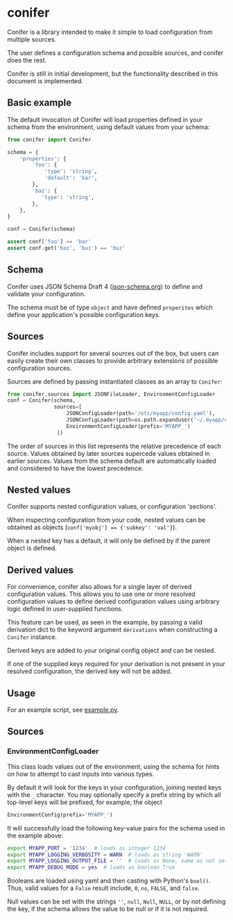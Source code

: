 # conifer

Conifer is a library intended to make it simple to load configuration from multiple sources.

The user defines a configuration schema and possible sources, and conifer does the rest.

Conifer is still in initial development, but the functionality described in this document is implemented.

## Basic example

The default invocation of Conifer will load properties defined in your schema from the environment, using default values from your schema:

```python
from conifer import Conifer

schema = {
    'properties': {
        'foo': {
            'type': 'string',
            'default': 'bar',
        },
        'baz': {
           'type': 'string',
        },
    },
}

conf = Conifer(schema)

assert conf['foo'] == 'bar'
assert conf.get('baz', 'buz') == 'buz'
```

## Schema

Conifer uses JSON Schema Draft 4 ([json-schema.org](json-schema.org)) to define and validate your configuration.

The schema must be of type `object` and have defined `properites` which define your application's possible configuration keys.

## Sources

Conifer includes support for several sources out of the box, but users can easily create their own classes to provide arbitrary extensions of possible configuration sources.

Sources are defined by passing instantiated classes as an array to `Conifer`:

```python
from conifer.sources import JSONFileLoader, EnvironmentConfigLoader
conf = Conifer(schema,
               sources=[
                   JSONConfigLoader(path='/etc/myapp/config.yaml'),
                   JSONConfigLoader(path=os.path.expanduser('~/.myapp/config.yaml')),`
                   EnvironmentConfigLoader(prefix='MYAPP_')
                ])
```

The order of sources in this list represents the relative precedence of each source.
Values obtained by later sources supercede values obtained in earlier sources.
Values from the schema default are automatically loaded and considered to have the lowest precedence.

## Nested values

Conifer supports nested configuration values, or configuration 'sections'.

When inspecting configuration from your code, nested values can be obtained as objects (`conf['myobj'] == {'subkey': 'val'}`).

When a nested key has a default, it will only be defined by if the parent object is defined.

## Derived values

For convenience, conifer also allows for a single layer of derived configuration values.
This allows you to use one or more resolved configuration values to define derived configuration values using arbitrary logic defined in user-supplied functions.

This feature can be used, as seen in the example, by passing a valid derivation dict to the keyword argument `derivations` when constructing a `Conifer` instance.

Derived keys are added to your original config object and can be nested.

If one of the supplied keys required for your derivation is not present in your resolved configuration, the derived key will not be added.

## Usage

For an example script, see [example.py](tests/example.py).

## Sources

### EnvironmentConfigLoader

This class loads values out of the environment, using the schema for hints on how to attempt to cast inputs into various types.

By default it will look for the keys in your configuration, joining nested keys with the `_` character.
You may optionally specify a prefix string by which all top-level keys will be prefixed, for example, the object

```python
EnvironmentConfig(prefix='MYAPP_')
```

It will successfully load the following key-value pairs for the schema used in the example above:

```bash
export MYAPP_PORT = '1234'  # loads as integer 1234
export MYAPP_LOGGING_VERBOSITY = WARN  # loads as string 'WARN'
export MYAPP_LOGGING_OUTPUT_FILE = ''  # loads as None, same as not setting it at all
export MYAPP_DEBUG_MODE = yes  # loads as boolean True
```

Booleans are loaded using yaml and then casting with Python's `bool()`.
Thus, valid values for a `False` result include, `0`, `no`, `FALSE`, and `false`.

Null values can be set with the strings `''`, `null`, `Null`, `NULL`, or by not defining the key, if the schema allows the value to be null or if it is not required.
